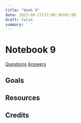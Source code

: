 ```yaml
---
title: "Week 9"
date: 2023-09-22T17:00:36+01:00
draft: false
summary: ' ' 
---
```


# Notebook 9



<!-- {{< figure src="https://imgs.xkcd.com/comics/matrix_transform.png" width="500" attr="Attribution: *xkcd 184*">}} -->

[Questions](/Question_sheets/Week_9_questions.html)             [Answers](/Answer_sheets/Week_9_answers.html)

## Goals 




## Resources




## Credits
